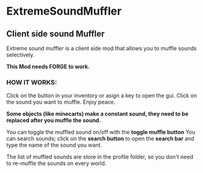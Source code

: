 # ExtremeSoundMuffler
## Client side sound Muffler

Extreme sound muffler is a client side mod that allows you to muffle sounds selectively.

**This Mod needs FORGE to work.**

### HOW IT WORKS:
Click on the button in your inventory or asign a key to open the gui.
Click on the sound you want to muffle.
Enjoy peace.

**Some objects (like minecarts) make a constant sound, they need to be replaced after you muffle the sound.**

You can toggle the muffled sound on/off with the **toggle muffle button**
You can search sounds; click on the **search button** to open the **search bar** and type the name of the sound you want.

The list of muffled sounds are store in the profile folder, so you don't need to re-muffle the sounds on every world.
